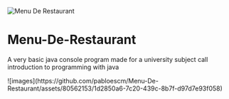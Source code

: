 ![Menu De Restaurant](https://user-images.githubusercontent.com/80562153/126878818-b494f17c-fdb9-4135-aec0-c2402dfada4d.png)
# Menu-De-Restaurant
<p>A very basic java console program made for a university subject call 
introduction to programming with java</p>
![images](https://github.com/pabloescm/Menu-De-Restaurant/assets/80562153/1d2850a6-7c20-439c-8b7f-d97d7e93f058)


